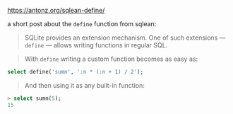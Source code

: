 https://antonz.org/sqlean-define/

a short post about the `define` function from sqlean:

> SQLite provides an extension mechanism. One of such extensions — `define` — allows writing functions in regular SQL.

> With `define` writing a custom function becomes as easy as:

```sql
select define('sumn', ':n * (:n + 1) / 2');
```

> And then using it as any built-in function:

```sql
> select sumn(5);
15
```